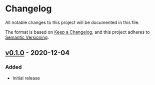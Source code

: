# Changelog
All notable changes to this project will be documented in this file.

The format is based on [Keep a Changelog](https://keepachangelog.com/en/1.0.0/),
and this project adheres to [Semantic Versioning](https://semver.org/spec/v2.0.0.html).

## [v0.1.0] - 2020-12-04
### Added
- Initial release

[v0.1.0]: https://github.com/Anteris-Dev/autotask-client/releases/tag/v0.1.0

